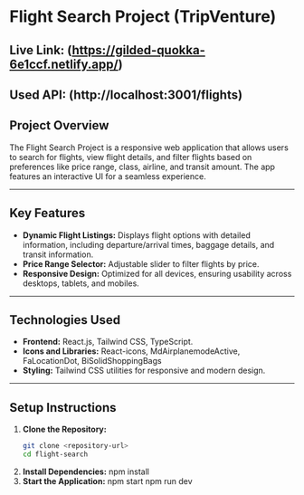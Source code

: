 # Flight Search Project (TripVenture)

## Live Link: (https://gilded-quokka-6e1ccf.netlify.app/)
## Used API: (http://localhost:3001/flights)

## Project Overview
The Flight Search Project is a responsive web application that allows users to search for flights, view flight details, and filter flights based on preferences like price range, class, airline, and transit amount. The app features an interactive UI for a seamless experience.

---

## Key Features
- **Dynamic Flight Listings:** Displays flight options with detailed information, including departure/arrival times, baggage details, and transit information.
- **Price Range Selector:** Adjustable slider to filter flights by price.
- **Responsive Design:** Optimized for all devices, ensuring usability across desktops, tablets, and mobiles.

---

## Technologies Used
- **Frontend:** React.js, Tailwind CSS, TypeScript.
- **Icons and Libraries:** React-icons, MdAirplanemodeActive, FaLocationDot, BiSolidShoppingBags
- **Styling:** Tailwind CSS utilities for responsive and modern design.

---

## Setup Instructions
1. **Clone the Repository:**
   ```bash
   git clone <repository-url>
   cd flight-search

2. **Install Dependencies:**
   npm install
4. **Start the Application:**
   npm start
   npm run dev
   
   

